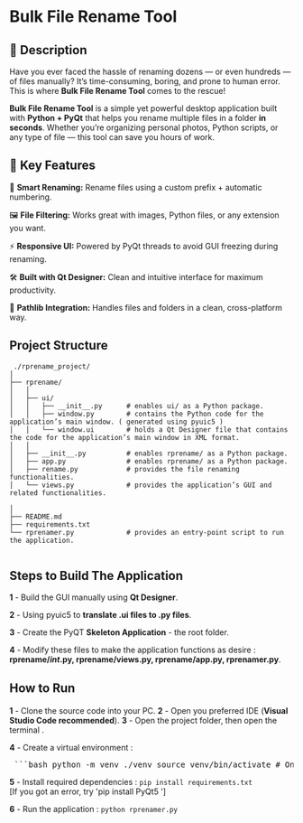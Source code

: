 # Bulk File Rename Tool 


## 📁 Description

Have you ever faced the hassle of renaming dozens — or even hundreds — of files manually?
It’s time-consuming, boring, and prone to human error. This is where **Bulk File Rename Tool** comes to the rescue!

**Bulk File Rename Tool** is a simple yet powerful desktop application built with **Python + PyQt** that helps you rename multiple files in a folder **in seconds**. Whether you’re organizing personal photos, Python scripts, or any type of file — this tool can save you hours of work.



## 🎯 Key Features
🧠 **Smart Renaming:** Rename files using a custom prefix + automatic numbering.

🖼️ **File Filtering:** Works great with images, Python files, or any extension you want.

⚡ **Responsive UI:** Powered by PyQt threads to avoid GUI freezing during renaming.

🛠️ **Built with Qt Designer:** Clean and intuitive interface for maximum productivity.

📂 **Pathlib Integration:** Handles files and folders in a clean, cross-platform way.



## Project Structure
```
 ./rprename_project/
│
├── rprename/
│   │
│   ├── ui/
│   │   ├── __init__.py      # enables ui/ as a Python package.
│   │   ├── window.py        # contains the Python code for the application’s main window. ( generated using pyuic5 )
│   │   └── window.ui        # holds a Qt Designer file that contains the code for the application’s main window in XML format.
│   │
│   ├── __init__.py          # enables rprename/ as a Python package.
│   ├── app.py               # enables rprename/ as a Python package.
│   ├── rename.py            # provides the file renaming functionalities.
│   └── views.py             # provides the application’s GUI and related functionalities.

│
├── README.md
├── requirements.txt
└── rprenamer.py             # provides an entry-point script to run the application.


```





## Steps to Build The Application

**1** - Build the GUI manually using **Qt Designer**.

**2** - Using pyuic5 to **translate .ui files to .py files**.
 
**3** - Create the PyQT **Skeleton Application** - the root folder.

**4** - Modify these files to make the application functions as desire : **rprename/_int_.py, rprename/views.py, rprename/app.py, rprenamer.py**.




## How to Run
####
**1** - Clone the source code into your PC.
**2** - Open you preferred IDE (**Visual Studio Code recommended**).
**3** - Open the project folder, then open the terminal .

**4** - Create a virtual environment :
<pre lang="markdown"> ```bash python -m venv ./venv source venv/bin/activate # On macOS/Linux venv\Scripts\activate # On Windows ``` </pre>

**5** - Install required dependencies :
`pip install requirements.txt`    
[If you got an error, try 'pip install PyQt5 '] 

**6** - Run the application :
`python rprenamer.py`










